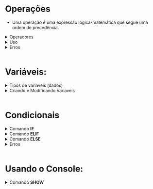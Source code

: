 # Operações 
* Uma operação é uma expressão lógica-matemática que segue uma ordem de precedência.

<details>
<summary> Operadores </summary>

* Todos os operadores abaixo estão organizados da seguinte forma: símbolo, ordem de precedência (quanto maior, mais prioridade), função e um exemplo. 

* Operadores unários: 
        
        ! : 7 : Not lógico   : !0 = 1
        - : 7 : Negação      : -1 = 1 * -1

* Operadores binários:

        | : 1 : Ou lógico    : 0 | 1 = 1
        & : 2 : And lógico   : 0 & 1 = 0
        + : 4 : Soma         : 1 + 2 = 3
        - : 4 : Subtração    : 1 - 2 = -1
        * : 5 : Multiplicação: 2 * 2 = 4
        / : 5 : Divisão      : 2 / 2 = 1
        % : 5 : Módulo       : 2 % 2 = 0
        ^ : 6 : Potência     : 5 ^ 3 = 125
        ~ : 0 : Aproximação  : 0~10.6 = 11 (a ~ b → arredonda o número a com b casas decimais)

* Comparadores:

        > : 3 : Maior ou igual : 10 > 5 = 1 (Retorna 1 caso (a>=b), 0 caso contrário.)
        < : 3 : Menor ou igual : 10 < 5 = 0 (Retorna 1 caso (a<=b), 0 caso contrário.)
        $ : 3 : Texto igual    : abc $ abc = 1 (Compara strings. Retonar 1 caso a = b, 0 caso contrário.)

        Nota: Se os dois primeiros comparadores (>,<) forem usados com strings, a comparação será feita com base na quantidade de caracteres: abc > abdc será executado como 3 > 4

* Parenteses:

        Usados para "roubar" prioridade:

        2*2+2 = 6
        2*(2+2) = 8

</details>

<details>
<summary> Uso </summary>

* Operações podem envolver números, variáveis e em alguns casos, texto. Também podem ser compostos por apenas um elemento:

        12
        Pera
        1 + (VariavelA - VariavelB)
        fruta + maca

</details>

<details>
<summary>Erros</summary>

* Quando uma operação é realizada entre dois tipos diferentes sem ter suporte, um erro como o seguinte aparece:

        Erro : Operação proibida com tipos diferentes. --> "set a 35 + alpha", linha 1

* Quando uma operador é usado da forma incorreta, um erro como o seguinte aparece:

        Erro : Operador mal-usado. --> "set a -sigma", linha 1

* Quando se tenta negar um valor não inteiro, um erro como o seguinte aparece:

        Erro : Negação de não-inteiro --> "set a !10.5", linha 1

* Quando se tenta dividir por 0, um erro como o seguinte aparece:

        Erro : Divisão por zero. --> "set a 10 / 0", linha 1

* Quando se tenta obter o modulo 0, um erro como o seguinte aparece:
        
        Erro : Modulo com zero. --> "set a 10 % 0", linha 1

* Quando se tenta usar o comparador de textos com números, um erro como o seguinte aparece:

        Erro : Comparador de texto com tipo numérico --> "set a 10 $ 20", linha 1

* Quando se escreve uma operação incorreta, um erro como o seguinte aparece:

        Erro : Operação malformada --> "set a --2", linha 1


</details>

<br>




# Variáveis:
<details>
<summary>Tipos de variaveis (dados) </summary>


* Existem três tipos principais de dados simples nessa linguagem:

        Tipo numérico (num): Qualquer número.
        Tipo string   (txt): Qualquer sequência de texto.
        Tipo nenhum   (nil): Representa uma ausência de valor.
                
* Para representar valores booleanos (verdadeiro / falso), é usado um tipo numérico. O valor 1 representa a verdade, enquanto qualquer outro é interpretado como falso.

</details>
<details>
<summary>Criando e Modificando Variaveis</summary>

* Para criar e/ou modificar o valor de uma variável, utiliza-se a seguinte estrutura:

        set NOME VALOR.

<br>

* "NOME" deve conter apenas letras (maiúsculas ou minúsculas) ou underlines.<br>
* "VALOR" é uma [OPERAÇÃO](#operações)
<details>
<summary>Erros</summary>

* Se o nome de uma variável fugir dos padrões de nomenclatura, um erro como o seguinte aparecerá:

        Erro : Caractere proibido no nome da variavel. --> "set variavel12 10", linha 1

    A omissão do nome resultará em um erro como o seguinte:

        Erro : Comando set sem nome --> "set ", linha 1

* "VALOR" deve ser uma [Operação](#operações).<br>
A omissão da operação resultará em um erro como o seguinte:

        Erro : Comando set sem operação. --> "set variavel", linha 1

</details>
</details>

<br>

# Condicionais

<details>
<summary>Comando <b> IF </b></summary>


* Esse comando segue a seguinte estrutura: 

        if OPERAÇÃO
            código condicional

* Ao ser executado, o comando avalia a [OPERAÇÃO](#operações). Se o resultado for 1, e SOMENTE 1, o bloco identado (código condicional) é executado.

</details>


<details>
<summary>Comando <b> ELIF </b></summary>

* Esse comando segue a seguinte estrutura: 

        if 10-10
            set a 0
        elif OPERAÇÃO
            código condicional

* Ao ser executado, o comando avalia a [OPERAÇÃO](#operações). Se o resultado for 1 e o resultado do comando condicional passado não for 1, o bloco identado (código condicional) é executado.
* É possível criar encadeamentos com esse comando:

        if 0
            show ok!
        elif 0
            show ok!
        elif 1
            show EXECUTADO!
        elif 1
            show ok!

        SAÍDA:

        EXECUTADO!



</details>


<details>
<summary>Comando <b> ELSE </b></summary>

* Esse comando segue a seguinte estrutura: 

        if 10-10
            set a 0
        else
            código condicional

* Caso o resultado do comando condicional passado não seja 1, o bloco de código identado (código condicional) será executado.
</details>

<details>
<summary>Erros </summary>

* Caso seja criado um "if" ou um "elif" sem operação, um erro como o seguinte aparecerá:

        Erro : Condicional sem argumento. --> "if ", linha 1

* Caso seja criada uma condicional sem corpo (código identado), um erro como o seguinte aparecerá:

        Erro : Condicional sem corpo --> "if 10", linha 1



</details>


<br>

# Usando o Console:
<details>
<summary>Comando <b> SHOW </b></summary>

* Para jogar dados no console, utiliza-se a seguinte estrutura:

        show ARGUMENTOS

* "ARGUMENTOS" pode ser composto por texto e variáveis:

        set variavel 12
        show Numero: variavel

        SAÍDA:

        Numero: 12



* Para poder mostrar o nome de uma variável, envolve-se o termo com "`", chamado de indicador:

        set variavel 12
        show Valor de `variavel`: variavel

        SAÍDA:

        Valor de variavel: 12
    

<details>
<summary>Erros</summary>

* Escrever uma estrutura não-balanceada de indicadores resultará em um erro como o seguinte:

        Erro : Quantia indevida de indicadores. --> "show `a", linha 2

* A omissão de argumentos resultará em um erro como o seguinte:

        Erro : Comando show sem argumentos. --> "show", linha 1
</details>


</details>